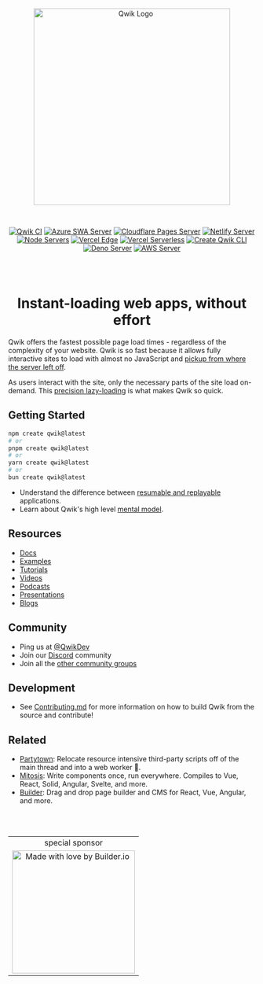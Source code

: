 <br>
<p align="center">
  <img alt="Qwik Logo" width="400" src="https://raw.githubusercontent.com/QwikDev/qwik/main/.github/assets/qwik-logo.svg" />
</p>
<br>
<p align="center">
   <a href="https://github.com/QwikDev/qwik/actions/workflows/ci.yml"><img src="https://github.com/QwikDev/qwik/actions/workflows/ci.yml/badge.svg?event=push" alt="Qwik CI"></a>
   <a href="https://github.com/QwikDev/qwik-city-e2e/actions/workflows/azure.yml"><img src="https://github.com/QwikDev/qwik-city-e2e/actions/workflows/azure.yml/badge.svg" alt="Azure SWA Server"></a>
   <a href="https://github.com/QwikDev/qwik-city-e2e/actions/workflows/cloudflare.yml"><img src="https://github.com/QwikDev/qwik-city-e2e/actions/workflows/cloudflare.yml/badge.svg" alt="Cloudflare Pages Server"></a>
   <a href="https://github.com/QwikDev/qwik-city-e2e/actions/workflows/netlify.yml"><img src="https://github.com/QwikDev/qwik-city-e2e/actions/workflows/netlify.yml/badge.svg" alt="Netlify Server"></a>
   <a href="https://github.com/QwikDev/qwik-city-e2e/actions/workflows/node.yml"><img src="https://github.com/QwikDev/qwik-city-e2e/actions/workflows/node.yml/badge.svg" alt="Node Servers"></a>
   <a href="https://github.com/QwikDev/qwik-city-e2e/actions/workflows/vercel-edge.yml"><img src="https://github.com/QwikDev/qwik-city-e2e/actions/workflows/vercel-edge.yml/badge.svg" alt="Vercel Edge"></a>
   <a href="https://github.com/QwikDev/qwik-city-e2e/actions/workflows/vercel-serverless.yml"><img src="https://github.com/QwikDev/qwik-city-e2e/actions/workflows/vercel-serverless.yml/badge.svg" alt="Vercel Serverless"></a>
   <a href="https://github.com/QwikDev/qwik-city-e2e/actions/workflows/cli.yml"><img src="https://github.com/QwikDev/qwik-city-e2e/actions/workflows/cli.yml/badge.svg" alt="Create Qwik CLI"></a>
   <a href="https://github.com/QwikDev/qwik-city-e2e/actions/workflows/deno.yml"><img src="https://github.com/QwikDev/qwik-city-e2e/actions/workflows/deno.yml/badge.svg" alt="Deno Server"></a>
   <a href="https://github.com/QwikDev/qwik-city-e2e/actions/workflows/aws.yml"><img src="https://github.com/QwikDev/qwik-city-e2e/actions/workflows/aws.yml/badge.svg" alt="AWS Server"></a>
</p>
<br>
<br>

<h1 align="center">Instant-loading web apps, without effort</h1>

Qwik offers the fastest possible page load times - regardless of the complexity of your website. Qwik is so fast because it allows fully interactive sites to load with almost no JavaScript and [pickup from where the server left off](https://qwik.dev/docs/concepts/resumable/).

As users interact with the site, only the necessary parts of the site load on-demand. This [precision lazy-loading](https://qwik.dev/docs/concepts/progressive/) is what makes Qwik so quick.

## Getting Started

```sh
npm create qwik@latest
# or
pnpm create qwik@latest
# or
yarn create qwik@latest
# or
bun create qwik@latest
```

- Understand the difference between [resumable and replayable](https://qwik.dev/docs/concepts/resumable/) applications.
- Learn about Qwik's high level [mental model](https://qwik.dev/docs/concepts/think-qwik/).

## Resources

- [Docs](https://qwik.dev/)
- [Examples](https://qwik.dev/examples/introduction/hello-world/)
- [Tutorials](https://qwik.dev/tutorial/welcome/overview/)
- [Videos](https://qwik.dev/media/#videos)
- [Podcasts](https://qwik.dev/media/#podcasts)
- [Presentations](https://qwik.dev/media/#presentations)
- [Blogs](https://qwik.dev/media/#blogs)

## Community

- Ping us at [@QwikDev](https://twitter.com/QwikDev)
- Join our [Discord](https://qwik.dev/chat) community
- Join all the [other community groups](https://qwikcommunity.com)

## Development

- See [Contributing.md](https://github.com/QwikDev/qwik/blob/main/CONTRIBUTING.md) for more information on how to build Qwik from the source and contribute!

## Related

- [Partytown](https://partytown.builder.io/): Relocate resource intensive third-party scripts off of the main thread and into a web worker 🎉.
- [Mitosis](https://github.com/BuilderIO/mitosis): Write components once, run everywhere. Compiles to Vue, React, Solid, Angular, Svelte, and more.
- [Builder](https://github.com/BuilderIO/builder): Drag and drop page builder and CMS for React, Vue, Angular, and more.

<br>
<br>

<table align="center">
  <tr align="center">
    <td>special sponsor</td>
  </tr>
  <tr>
    <td align="center">
      <a href="https://www.builder.io/m/developers">
        <picture>
          <source media="(prefers-color-scheme: dark)" srcset="https://i.imgur.com/eT9FjKT.png">
          <img width="250" alt="Made with love by Builder.io" src="https://i.imgur.com/32mv01X.png">
        </picture>
      </a>
    </td>
  </tr>
</table>
